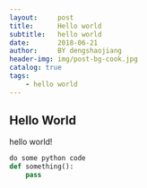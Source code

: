 ```yaml
---
layout:     post
title:      Hello world
subtitle:   hello world
date:       2018-06-21
author:     BY dengshaojiang
header-img: img/post-bg-cook.jpg
catalog: true
tags:
    - hello world
---
```


## Hello World

hello world!

```python
do some python code
def something():
	pass
	
```
